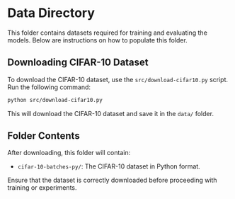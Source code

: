 # Data Directory

This folder contains datasets required for training and evaluating the models. Below are instructions on how to populate this folder.

## Downloading CIFAR-10 Dataset

To download the CIFAR-10 dataset, use the `src/download-cifar10.py` script. Run the following command:

```bash
python src/download-cifar10.py
```

This will download the CIFAR-10 dataset and save it in the `data/` folder.

## Folder Contents

After downloading, this folder will contain:

- `cifar-10-batches-py/`: The CIFAR-10 dataset in Python format.

Ensure that the dataset is correctly downloaded before proceeding with training or experiments.